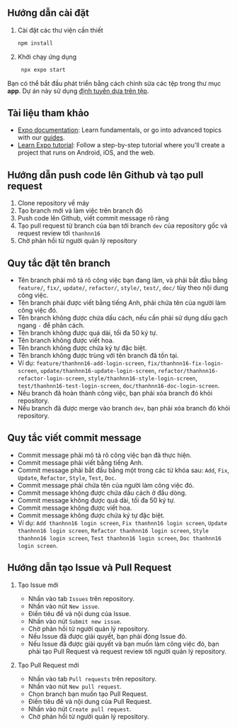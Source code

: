 ## Hướng dẫn cài đặt

1. Cài đặt các thư viện cần thiết

   ```bash
   npm install
   ```

2. Khởi chạy ứng dụng

   ```bash
    npx expo start
   ```

Bạn có thể bắt đầu phát triển bằng cách chỉnh sửa các tệp trong thư mục **app**. Dự án này sử dụng [định tuyến dựa trên tệp](https://docs.expo.dev/router/introduction).

## Tài liệu tham khảo

- [Expo documentation](https://docs.expo.dev/): Learn fundamentals, or go into advanced topics with our [guides](https://docs.expo.dev/guides).
- [Learn Expo tutorial](https://docs.expo.dev/tutorial/introduction/): Follow a step-by-step tutorial where you'll create a project that runs on Android, iOS, and the web.

## Hướng dẫn push code lên Github và tạo pull request

1. Clone repository về máy
2. Tạo branch mới và làm việc trên branch đó
3. Push code lên Github, viết commit message rõ ràng
4. Tạo pull request từ branch của bạn tới branch `dev` của repository gốc và request review tới `thanhnn16`
5. Chờ phản hồi từ người quản lý repository

## Quy tắc đặt tên branch

- Tên branch phải mô tả rõ công việc bạn đang làm, và phải bắt đầu bằng `feature/`, `fix/`, `update/`, `refactor/`, `style/`, `test/`, `doc/` tùy theo nội dung công việc.
- Tên branch phải được viết bằng tiếng Anh, phải chứa tên của người làm công việc đó.
- Tên branch không được chứa dấu cách, nếu cần phải sử dụng dấu gạch ngang `-` để phân cách.
- Tên branch không được quá dài, tối đa 50 ký tự.
- Tên branch không được viết hoa.
- Tên branch không được chứa ký tự đặc biệt.
- Tên branch không được trùng với tên branch đã tồn tại.
- Ví dụ: `feature/thanhnn16-add-login-screen`, `fix/thanhnn16-fix-login-screen`, `update/thanhnn16-update-login-screen`, `refactor/thanhnn16-refactor-login-screen`, `style/thanhnn16-style-login-screen`, `test/thanhnn16-test-login-screen`, `doc/thanhnn16-doc-login-screen`.
- Nếu branch đã hoàn thành công việc, bạn phải xóa branch đó khỏi repository.
- Nếu branch đã được merge vào branch `dev`, bạn phải xóa branch đó khỏi repository.

## Quy tắc viết commit message

- Commit message phải mô tả rõ công việc bạn đã thực hiện.
- Commit message phải viết bằng tiếng Anh.
- Commit message phải bắt đầu bằng một trong các từ khóa sau: `Add`, `Fix`, `Update`, `Refactor`, `Style`, `Test`, `Doc`.
- Commit message phải chứa tên của người làm công việc đó.
- Commit message không được chứa dấu cách ở đầu dòng.
- Commit message không được quá dài, tối đa 50 ký tự.
- Commit message không được viết hoa.
- Commit message không được chứa ký tự đặc biệt.
- Ví dụ: `Add thanhnn16 login screen`, `Fix thanhnn16 login screen`, `Update thanhnn16 login screen`, `Refactor thanhnn16 login screen`, `Style thanhnn16 login screen`, `Test thanhnn16 login screen`, `Doc thanhnn16 login screen`.

## Hướng dẫn tạo Issue và Pull Request

1. Tạo Issue mới
   - Nhấn vào tab `Issues` trên repository.
   - Nhấn vào nút `New issue`.
   - Điền tiêu đề và nội dung của Issue.
   - Nhấn vào nút `Submit new issue`.
   - Chờ phản hồi từ người quản lý repository.
   - Nếu Issue đã được giải quyết, bạn phải đóng Issue đó.
   - Nếu Issue đã được giải quyết và bạn muốn làm công việc đó, bạn phải tạo Pull Request và request review tới người quản lý repository.

2. Tạo Pull Request mới
   - Nhấn vào tab `Pull requests` trên repository.
   - Nhấn vào nút `New pull request`.
   - Chọn branch bạn muốn tạo Pull Request.
   - Điền tiêu đề và nội dung của Pull Request.
   - Nhấn vào nút `Create pull request`.
   - Chờ phản hồi từ người quản lý repository.

